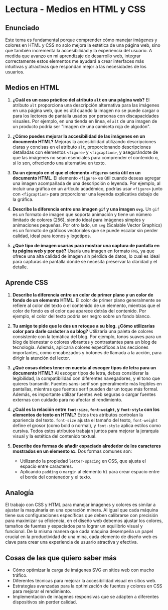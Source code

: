 # Lectura - Medios en HTML y CSS

## Enunciado

Este tema es fundamental porque comprender cómo manejar imágenes y colores en HTML y CSS no solo mejora la estética de una página web, sino que también incrementa la accesibilidad y la experiencia del usuario. A medida que avanzo en mi aprendizaje de desarrollo web, integrar correctamente estos elementos me ayudará a crear interfaces más intuitivas y atractivas que respondan mejor a las necesidades de los usuarios.

## Medios en HTML

1. **¿Cuál es un caso práctico del atributo `alt` en una página web?**
   El atributo `alt` proporciona una descripción alternativa para las imágenes en una página web, que es útil cuando la imagen no se puede cargar o para los lectores de pantalla usados por personas con discapacidades visuales. Por ejemplo, en una tienda en línea, el `alt` de una imagen de un producto podría ser "Imagen de una camiseta roja de algodón".

2. **¿Cómo puedes mejorar la accesibilidad de las imágenes en un documento HTML?**
   Mejoras la accesibilidad utilizando descripciones claras y concisas en el atributo `alt`, proporcionando descripciones detalladas con elementos `<figure>` y `<figcaption>`, y asegurándote de que las imágenes no sean esenciales para comprender el contenido o, si lo son, ofreciendo una alternativa en texto.

3. **Da un ejemplo en el que el elemento `<figure>` sería útil en un documento HTML.**
   El elemento `<figure>` es útil cuando deseas agregar una imagen acompañada de una descripción o leyenda. Por ejemplo, al incluir una gráfica en un artículo académico, podrías usar `<figure>` junto con `<figcaption>` para proporcionar una leyenda explicativa debajo de la gráfica.

4. **Describe la diferencia entre una imagen `gif` y una imagen `svg`.**
   Un `gif` es un formato de imagen que soporta animación y tiene un número limitado de colores (256), siendo ideal para imágenes simples y animaciones pequeñas. Por otro lado, un `svg` (Scalable Vector Graphics) es un formato de gráficos vectoriales que se puede escalar sin perder calidad, ideal para iconos y logotipos.

5. **¿Qué tipo de imagen usarías para mostrar una captura de pantalla en tu página web y por qué?**
   Usaría una imagen en formato `PNG`, ya que ofrece una alta calidad de imagen sin pérdida de datos, lo cual es ideal para capturas de pantalla donde se necesita preservar la claridad y el detalle.

## Aprende CSS

1. **Describe la diferencia entre un color de primer plano y un color de fondo de un elemento HTML.**
   El color de primer plano generalmente se refiere al color del texto o el contenido de un elemento, mientras que el color de fondo es el color que aparece detrás del contenido. Por ejemplo, el color del texto podría ser negro sobre un fondo blanco.

2. **Tu amigo te pide que le des un retoque a su blog. ¿Cómo utilizarías color para darle carácter a su blog?**
   Utilizaría una paleta de colores consistente con la temática del blog. Por ejemplo, tonos suaves para un blog de bienestar o colores vibrantes y contrastantes para un blog de tecnología. Además, aplicaría colores específicos a las secciones importantes, como encabezados y botones de llamada a la acción, para dirigir la atención del lector.

3. **¿Qué cosas debes tener en cuenta al escoger tipos de letra para un documento HTML?**
   Al escoger tipos de letra, debes considerar la legibilidad, la compatibilidad con diferentes navegadores, y el tono que quieres transmitir. Fuentes sans-serif son generalmente más legibles en pantallas, mientras que fuentes serif pueden dar un toque más formal. Además, es importante utilizar fuentes web seguras o cargar fuentes externas con cuidado para no afectar el rendimiento.

4. **¿Cuál es la relación entre `font-size`, `font-weight`, y `font-style` con los elementos de texto en HTML?**
   Estos tres atributos controlan la apariencia del texto. `font-size` ajusta el tamaño del texto, `font-weight` define el grosor (como bold o normal), y `font-style` aplica estilos como cursiva. Todos estos atributos trabajan juntos para mejorar la jerarquía visual y la estética del contenido textual.

5. **Describe dos formas de añadir espaciado alrededor de los caracteres mostrados en un elemento `h1`.**
   Dos formas comunes son:
   - Utilizando la propiedad `letter-spacing` en CSS, que ajusta el espacio entre caracteres.
   - Aplicando `padding` o `margin` al elemento `h1` para crear espacio entre el borde del contenedor y el texto.

## Analogía

El trabajo con CSS y HTML para manejar imágenes y colores es similar a ajustar la maquinaria en una operación minera. Al igual que cada máquina tiene sus configuraciones específicas que deben calibrarse con precisión para maximizar su eficiencia, en el diseño web debemos ajustar los colores, tamaños de fuentes y espaciados para lograr un equilibrio visual y funcional. De la misma manera que cada máquina desempeña un papel crucial en la productividad de una mina, cada elemento de diseño web es clave para crear una experiencia de usuario atractiva y efectiva.

## Cosas de las que quiero saber más

- Cómo optimizar la carga de imágenes SVG en sitios web con mucho tráfico.
- Diferentes técnicas para mejorar la accesibilidad visual en sitios web.
- Estrategias avanzadas para la optimización de fuentes y colores en CSS para mejorar el rendimiento.
- Implementación de imágenes responsivas que se adapten a diferentes dispositivos sin perder calidad.
